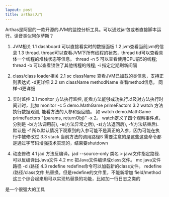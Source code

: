 ```yaml
---
layout: post
title: arthas入门
---
```

Arthas是阿里的一款开源的JVM的监控分析工具。可以通过jar包或者直接脚本运行。读音类似阿尔萨斯？


1. JVM相关
1.1 dashboard 可以直接看实时的数据面板
1.2 jvm查看当前jvm的信息
1.3 thread. thread可以查看JVM下所有线程的状态，thread tid可以查看具体一个线程的堆栈状态等信息。 thread -n 5 可以查看使用CPU前5的线程;  thread -b 可以查看锁住了其他线程的线程; -i 指定定期刷新间隔

2. class/class loader相关
2.1 sc className 查看JVM已加载的类信息，支持正则表达式 -d更详细
2.2 sm className methodName 查看method信息。 同样-d更详细

3. 实时监控
3.1 monitor 方法执行监控, 能看方法能够成功执行以及对方法执行时间计时，比如 monitor -c 5 demo.MathGame primeFactors
3.2 watch 方法执行数据观测, 能看方法的入参和返回值。 如 watch demo.MathGame primeFactors "{params, returnObj}" -x 2。 watch定义了四个观察事件点，分别是 -b(方法调用前), -e(方法异常之后), -s(方法返回后), -f(方法结束后). 默认是 -f 所以默认情况下观察到的入参可能不是真正的入参，因为可能在执行中被修改过
3.3 stack 当前方法的调用路径ß
需要注意的是这些这些命令都是通过字节码增强技术实现的，结束要shutdown


4. 动态修改
4.1 jad 方法反编译。jad --source-only 类名 > java文件指定路径.  可以反编译出Java文件
4.2 mc 把Java文件编译成class文件。 mc java文件路径 -d /路径
4.3 redefine redefine命令可以加载新的class文件。 redefine /路径/class文件 热替换。但是redefine的文件里，不能新增加 field/method
这三个综合起来用可以实现热替换的功能，比如加一行日志之类的

是一个很强大的工具